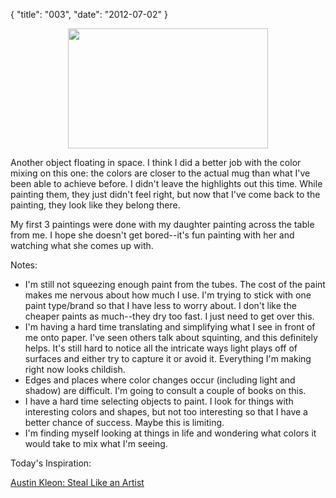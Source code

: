 {
    "title": "003",
    "date": "2012-07-02"
}

<center><a href="/images/IMAG0246.jpg"><img src="/images/IMAG0246.jpg" width="320" height="192" /></a></center>

Another object floating in space.  I think I did a better job with the color mixing on this one:   the colors are closer to the actual mug than what I've been able to achieve before.  I didn't leave the highlights out this time.  While painting them, they just didn't feel right, but now that I've come back to the painting, they look like they belong there. 

My first 3 paintings were done with my daughter painting across the table from me.  I hope she doesn't get bored--it's fun painting with her and watching what she comes up with. 

Notes:

- I'm still not squeezing enough paint from the tubes.  The cost of the paint makes me nervous about how much I use.   I'm trying to stick with one paint type/brand so that I have less to worry about.   I don't like the cheaper paints as much--they dry too fast.  I just need to get over this.
- I'm having a hard time translating and simplifying what I see in front of me onto paper.  I've seen others talk about squinting, and this definitely helps.  It's still hard to notice all the intricate ways light plays off of surfaces and either try to capture it or avoid it.  Everything I'm making right now looks childish.
- Edges and places where color changes occur (including light and shadow) are difficult.  I'm going to consult a couple of books on this.
- I have a hard time selecting objects to paint.  I look for things with interesting colors and shapes, but not too interesting so that I have a better chance of success.  Maybe this is limiting. 
- I'm finding myself looking at things in life and wondering what colors it would take to mix what I'm seeing. 

Today's Inspiration: 

[Austin Kleon:  Steal Like an Artist](http://www.austinkleon.com/2011/03/30/how-to-steal-like-an-artist-and-9-other-things-nobody-told-me/)